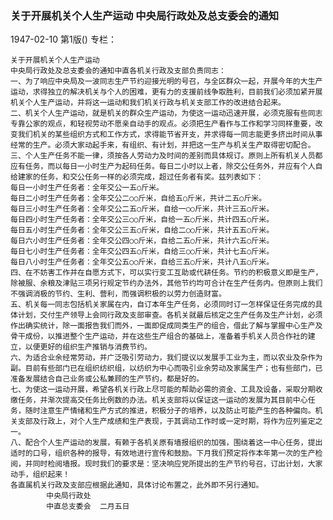 ### 关于开展机关个人生产运动  中央局行政处及总支委会的通知

1947-02-10
第1版()
专栏：

    关于开展机关个人生产运动
    中央局行政处及总支委会的通知中直各机关行政及支部负责同志：
    一、为了响应中央局及一波同志生产节约迎接光明的号召，与全区群众一起，开展今年的大生产运动，求得独立的解决机关与个人的困难，更有力的支援前线争取胜利，目前我们必须加紧开展机关个人生产运动，并将这一运动和我们机关行政与机关支部工作的改进结合起来。
    二、机关个人生产运动，就是机关的群众生产运动，为使这一运动迅速开展，必须克服有些同志专靠公家的观点，和轻视劳动不愿亲自动手的观点。必须把生产看作与工作和学习同样重要，改变我们机关的某些组织方式和工作方式，求得能节省开支，并求得每一同志能更多挤出时间从事经常的生产。必须大家动起手来，有组织、有计划，并把这一生产与机关生产取得密切配合。
    三、个人生产任务不能一律，须按各人劳动力及时间的差别而具体规订。原则上所有机关人员都应有任务，而以每日一小时生产为起码任务。每日二小时以上者，除交公任务外，并应有个人自给建家的任务，和交公任务一样的必须完成，超过任务者有奖。兹列表如下：
    每日一小时生产任务者：全年交公一五○斤米。
    每日二小时生产任务者：全年交公二○○斤米，自给五○斤米，共计二五○斤米。
    每日三小时生产任务者：全年交公二五○斤米，自给一○○斤米，共计三五○斤米。
    每日四小时生产任务者：全年交公三○○斤米，自给一五○斤米，共计四五○斤米。
    每日五小时生产任务者：全年交公三五○斤米，自给二○○斤米，共计五五○斤米。
    每日六小时生产任务者：全年交公四○○斤米，自给二五○斤米，共计六五○斤米。
    每日七小时生产任务者：全年交公四五○斤米，自给三○○斤米，共计七五○斤米。
    每日八小时生产任务者：全年交公五○○斤米，自给三五○斤米，共计八五○斤米。
    四、在不妨害工作并在自愿方式下，可以实行变工互助或代耕任务。节约的积极意义即是生产，除被服、余粮及津贴三项另行规定节约办法外，其他节约均可合计在生产任务内。但原则上我们不强调消极的节约、生利、营利，而强调积极的以劳力创造财富。
    五、机关每一同志包括机关家属在内，自订本年生产任务，必须同时订一怎样保证任务完成的具体计划，交付生产领导上会同行政及支部审查。各机关就最后核定之生产任务及生产计划，必须作出确实统计，除一面报告我们而外，一面即促成同类生产的组合，借此了解与掌握中心生产及骨干成份，以推进整个生产运动，并在这些生产组合的基础上，准备着手机关人员合作社的建立，以便更好的组织生产推销与消费节约。
    六、为适合业余经常劳动，并广泛吸引劳动力，我们提议以发展手工业为主，而以农业及杂作为副。目前有些部门已在组织纺织组，以纺织为中心而吸引业余劳动及家属生产；也有些部门，已准备发展结合自己业务或公私兼顾的生产节约，都是好的。
    七、为使这一运动开展，希望各机关行政上尽可能的帮助必需的资金、工具及设备，采取分期收缴任务，并渐次提高交任务比例数的办法。机关支部将以保证这一运动的发展为其目前中心任务，随时注意生产情绪和生产方式的推进，积极分子的培养，以及防止可能产生的各种偏向。机关支部及行政上，对个人生产成绩和生产表现，于其调动工作时或一定时期，将作为应列鉴定之一。
    八、配合个人生产运动的发展，有赖于各机关原有墙报组织的加强，围绕着这一中心任务，提出适时的口号，组织各种的报导，有效地进行宣传和鼓励。下月我们预定将作本年第一次的生产检阅，并同时检阅墙报。现时我们的要求是：坚决响应党所提出的生产节约号召，订出计划，大家动手，组织起来！
    各直属机关行政及支部应根据此通知，具体讨论布置之，此外即不另行通知。
            中央局行政处
            中直总支委会  二月五日
